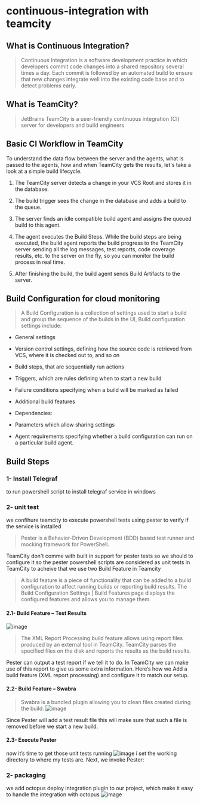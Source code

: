 # continuous-integration with teamcity

## What is Continuous Integration?
>   Continuous Integration is a software development practice in which developers commit code changes into a shared repository several times a day. 
Each commit is followed by an automated build to ensure that new changes integrate well into the existing code base and to detect problems early.

## What is TeamCity?
>   JetBrains TeamCity is a user-friendly continuous integration (CI) server for developers and build engineers

## Basic CI Workflow in TeamCity

To understand the data flow between the server and the agents, what is passed to the agents, how and when TeamCity gets the results, let's take a look at a simple build lifecycle.

1. The TeamCity server detects a change in your VCS Root and stores it in the database.

2. The build trigger sees the change in the database and adds a build to the queue.

3. The server finds an idle compatible build agent and assigns the queued build to this agent.

4. The agent executes the Build Steps. While the build steps are being executed, the build agent reports the build progress to the TeamCity server sending all the log messages, test reports, code coverage results, etc. to the server on the fly, so you can monitor the build process in real time.

5. After finishing the build, the build agent sends Build Artifacts to the server.

## Build Configuration for cloud monitoring 
>  A Build Configuration is a collection of settings used to start a build and group the sequence of the builds in the UI, 
Build configuration settings include:

-	General settings

-	Version control settings, defining how the source code is retrieved from VCS, where it is checked out to, and so on

-	Build steps, that are sequentially run actions

-	Triggers, which are rules defining when to start a new build

-	Failure conditions specifying when a build will be marked as failed

-	Additional build features

-	Dependencies:

-	Parameters which allow sharing settings

-	Agent requirements specifying whether a build configuration can run on a particular build agent.

 ## Build Steps 
 
 ### 1-  Install Telegraf 
   to run powershell script to install telegraf service in windows 
   
   
 ### 2- unit test
   we confihure teamcity to execute powershell tests using pester to verify if the service is installed 
 > Pester is a Behavior-Driven Development (BDD) based test runner and mocking framework for PowerShell.
 
 TeamCity don't comme with built in support for pester tests so we should to configure it so the pester 
 powershell scripts are considered as unit tests in TeamCity to acheive that we use two Build Feature in Teamcity 
 
 >  A build feature is a piece of functionality that can be added to a build configuration to affect running builds or reporting build results. The Build Configuration Settings | Build Features page displays the configured features and allows you to manage them.
 
#### 2.1-  Build Feature – Test Results
![image](https://user-images.githubusercontent.com/38638726/87338439-7be14e80-c545-11ea-808b-4e94307b9985.png)
 > The XML Report Processing build feature allows using report files produced by an external tool in TeamCity. TeamCity parses the specified files on the disk and reports the results as the build results.
 
Pester can output a test report if we tell it to do. In TeamCity we can make use of this report to give us some extra information. Here’s how we
Add a build feature (XML report processing) and configure it to match our setup.

#### 2.2- Build Feature – Swabra
>  Swabra is a bundled plugin allowing you to clean files created during the build.
![image](https://user-images.githubusercontent.com/38638726/87564994-5b3e0380-c6c1-11ea-8250-d85e8d2e719f.png)


Since Pester will add a test result file this will make sure that such a file is removed before we start a new build.
#### 2.3- Execute Pester
now it’s time to get those unit tests running
![image](https://user-images.githubusercontent.com/38638726/87566281-14510d80-c6c3-11ea-925c-b3209220f6a9.png)
i set the working directory to where my tests are. Next, we invoke Pester:

 ### 2- packaging
 we add octopus deploy integration plugin to our project, which make it easy to handle the integration with octopus 
 ![image](https://user-images.githubusercontent.com/38638726/87569364-4ebca980-c6c7-11ea-9b23-c1c4d6428bf7.png)

